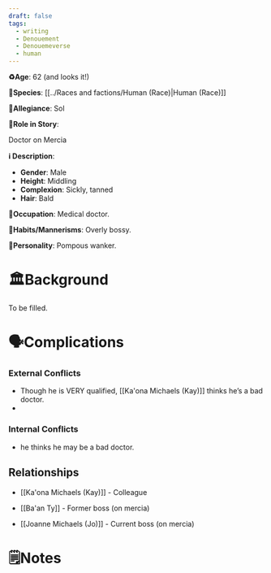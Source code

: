 ```yaml
---
draft: false
tags:
  - writing
  - Denouement
  - Denouemeverse
  - human
---
```


**♻️Age**:  62 (and looks it!)

👾**Species**: [[../Races and factions/Human (Race)|Human (Race)]]

🏅**Allegiance**: Sol

**🎲Role in Story**: 

Doctor on Mercia

**ℹ️ Description**:

* **Gender**: Male
* **Height**: Middling
* **Complexion**:  Sickly, tanned
* **Hair**: Bald

**💼Occupation**: Medical doctor.

**🎺Habits/Mannerisms**: Overly bossy.

**🧨Personality**: Pompous wanker.

# 🏛️Background

To be filled.

# 🗣️Complications

### **External Conflicts**

- Though he is VERY qualified, [[Ka'ona Michaels (Kay)]] thinks he’s a bad doctor.
- 
### **Internal Conflicts**

- he thinks he may be a bad doctor.

## Relationships

- [[Ka'ona Michaels (Kay)]] - Colleague

- [[Ba'an Ty]] - Former boss (on mercia)

- [[Joanne Michaels (Jo)]] - Current boss (on mercia)


# 🗒️Notes

